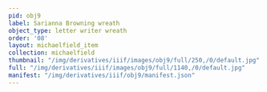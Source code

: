 ```yaml
---
pid: obj9
label: Sarianna Browning wreath
object_type: letter writer wreath
order: '08'
layout: michaelfield_item
collection: michaelfield
thumbnail: "/img/derivatives/iiif/images/obj9/full/250,/0/default.jpg"
full: "/img/derivatives/iiif/images/obj9/full/1140,/0/default.jpg"
manifest: "/img/derivatives/iiif/obj9/manifest.json"
---
```

